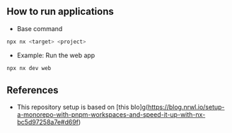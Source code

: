 ## How to run applications
- Base command
```bash
npx nx <target> <project>
```
- Example: Run the web app
```bash
npx nx dev web
```

## References
- This repository setup is based on [this blo]g(https://blog.nrwl.io/setup-a-monorepo-with-pnpm-workspaces-and-speed-it-up-with-nx-bc5d97258a7e#d69f)
